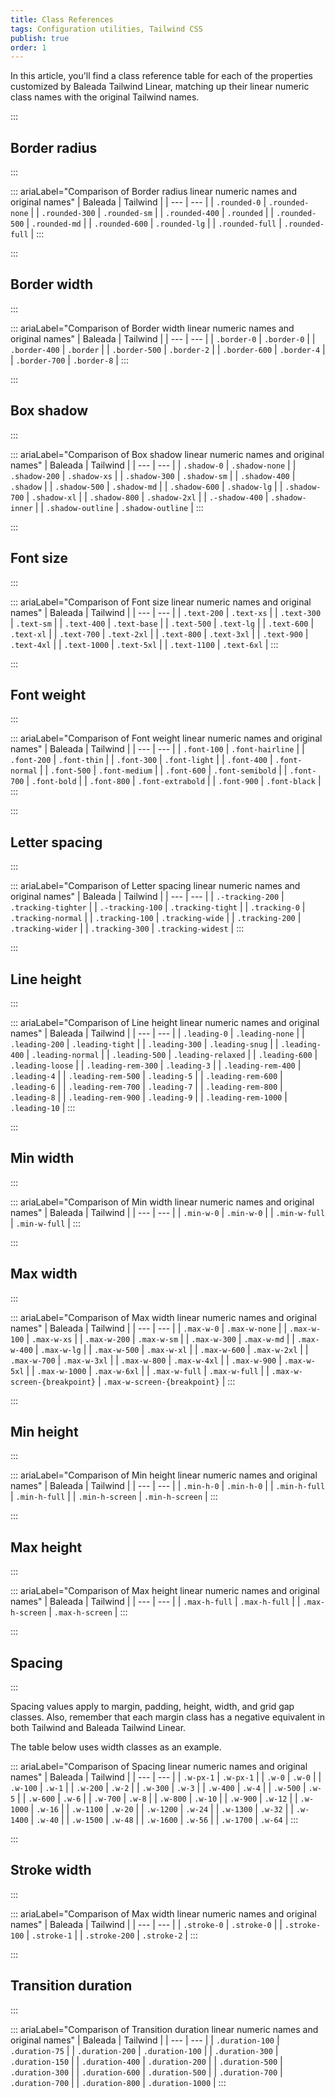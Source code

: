 ```yaml
---
title: Class References
tags: Configuration utilities, Tailwind CSS
publish: true
order: 1
---
```


In this article, you'll find a class reference table for each of the properties customized by Baleada Tailwind Linear, matching up their linear numeric class names with the original Tailwind names.


:::
## Border radius
:::

::: ariaLabel="Comparison of Border radius linear numeric names and original names"
| Baleada | Tailwind |
| --- | --- |
| `.rounded-0` | `.rounded-none` |
| `.rounded-300` | `.rounded-sm` |
| `.rounded-400` | `.rounded` |
| `.rounded-500` | `.rounded-md` |
| `.rounded-600` | `.rounded-lg` |
| `.rounded-full` | `.rounded-full` |
:::


:::
## Border width
:::

::: ariaLabel="Comparison of Border width linear numeric names and original names"
| Baleada | Tailwind |
| --- | --- |
| `.border-0` | `.border-0` |
| `.border-400` | `.border` |
| `.border-500` | `.border-2` |
| `.border-600` | `.border-4` |
| `.border-700` | `.border-8` |
:::


:::
## Box shadow
:::

::: ariaLabel="Comparison of Box shadow linear numeric names and original names"
| Baleada | Tailwind |
| --- | --- |
| `.shadow-0` | `.shadow-none` |
| `.shadow-200` | `.shadow-xs` |
| `.shadow-300` | `.shadow-sm` |
| `.shadow-400` | `.shadow` |
| `.shadow-500` | `.shadow-md` |
| `.shadow-600` | `.shadow-lg` |
| `.shadow-700` | `.shadow-xl` |
| `.shadow-800` | `.shadow-2xl` |
| `.-shadow-400` | `.shadow-inner` |
| `.shadow-outline` | `.shadow-outline` |
:::


:::
## Font size
:::

::: ariaLabel="Comparison of Font size linear numeric names and original names"
| Baleada | Tailwind |
| --- | --- |
| `.text-200` | `.text-xs` |
| `.text-300` | `.text-sm` |
| `.text-400` | `.text-base` |
| `.text-500` | `.text-lg` |
| `.text-600` | `.text-xl` |
| `.text-700` | `.text-2xl` |
| `.text-800` | `.text-3xl` |
| `.text-900` | `.text-4xl` |
| `.text-1000` | `.text-5xl` |
| `.text-1100` | `.text-6xl` |
:::


:::
## Font weight
:::

::: ariaLabel="Comparison of Font weight linear numeric names and original names"
| Baleada | Tailwind |
| --- | --- |
| `.font-100` | `.font-hairline` |
| `.font-200` | `.font-thin` |
| `.font-300` | `.font-light` |
| `.font-400` | `.font-normal` |
| `.font-500` | `.font-medium` |
| `.font-600` | `.font-semibold` |
| `.font-700` | `.font-bold` |
| `.font-800` | `.font-extrabold` |
| `.font-900` | `.font-black` |
:::


:::
## Letter spacing
:::

::: ariaLabel="Comparison of Letter spacing linear numeric names and original names"
| Baleada | Tailwind |
| --- | --- |
| `.-tracking-200` | `.tracking-tighter` |
| `.-tracking-100` | `.tracking-tight` |
| `.tracking-0` | `.tracking-normal` |
| `.tracking-100` | `.tracking-wide` |
| `.tracking-200` | `.tracking-wider` |
| `.tracking-300` | `.tracking-widest` |
:::


:::
## Line height
:::

::: ariaLabel="Comparison of Line height linear numeric names and original names"
| Baleada | Tailwind |
| --- | --- |
| `.leading-0` | `.leading-none` |
| `.leading-200` | `.leading-tight` |
| `.leading-300` | `.leading-snug` |
| `.leading-400` | `.leading-normal` |
| `.leading-500` | `.leading-relaxed` |
| `.leading-600` | `.leading-loose` |
| `.leading-rem-300` | `.leading-3` |
| `.leading-rem-400` | `.leading-4` |
| `.leading-rem-500` | `.leading-5` |
| `.leading-rem-600` | `.leading-6` |
| `.leading-rem-700` | `.leading-7` |
| `.leading-rem-800` | `.leading-8` |
| `.leading-rem-900` | `.leading-9` |
| `.leading-rem-1000` | `.leading-10` |
:::


:::
## Min width
:::

::: ariaLabel="Comparison of Min width linear numeric names and original names"
| Baleada | Tailwind |
| --- | --- |
| `.min-w-0` | `.min-w-0` |
| `.min-w-full` | `.min-w-full` |
:::


:::
## Max width
:::

::: ariaLabel="Comparison of Max width linear numeric names and original names"
| Baleada | Tailwind |
| --- | --- |
| `.max-w-0` | `.max-w-none` |
| `.max-w-100` | `.max-w-xs` |
| `.max-w-200` | `.max-w-sm` |
| `.max-w-300` | `.max-w-md` |
| `.max-w-400` | `.max-w-lg` |
| `.max-w-500` | `.max-w-xl` |
| `.max-w-600` | `.max-w-2xl` |
| `.max-w-700` | `.max-w-3xl` |
| `.max-w-800` | `.max-w-4xl` |
| `.max-w-900` | `.max-w-5xl` |
| `.max-w-1000` | `.max-w-6xl` |
| `.max-w-full` | `.max-w-full` |
| `.max-w-screen-{breakpoint}` | `.max-w-screen-{breakpoint}` |
:::


:::
## Min height
:::

::: ariaLabel="Comparison of Min height linear numeric names and original names"
| Baleada | Tailwind |
| --- | --- |
| `.min-h-0` | `.min-h-0` |
| `.min-h-full` | `.min-h-full` | 
| `.min-h-screen` | `.min-h-screen` |
:::


:::
## Max height
:::

::: ariaLabel="Comparison of Max height linear numeric names and original names"
| Baleada | Tailwind |
| --- | --- |
| `.max-h-full` | `.max-h-full` | 
| `.max-h-screen` | `.max-h-screen` |
:::


:::
## Spacing
:::

Spacing values apply to margin, padding, height, width, and grid gap classes. Also, remember that each margin class has a negative equivalent in both Tailwind and Baleada Tailwind Linear.

The table below uses width classes as an example.

::: ariaLabel="Comparison of Spacing linear numeric names and original names"
| Baleada | Tailwind |
| --- | --- |
| `.w-px-1` | `.w-px-1` |
| `.w-0` | `.w-0` |
| `.w-100` | `.w-1` |
| `.w-200` | `.w-2` |
| `.w-300` | `.w-3` |
| `.w-400` | `.w-4` |
| `.w-500` | `.w-5` |
| `.w-600` | `.w-6` |
| `.w-700` | `.w-8` |
| `.w-800` | `.w-10` |
| `.w-900` | `.w-12` |
| `.w-1000` | `.w-16` |
| `.w-1100` | `.w-20` |
| `.w-1200` | `.w-24` |
| `.w-1300` | `.w-32` |
| `.w-1400` | `.w-40` |
| `.w-1500` | `.w-48` |
| `.w-1600` | `.w-56` |
| `.w-1700` | `.w-64` |
:::


:::
## Stroke width
:::

::: ariaLabel="Comparison of Max width linear numeric names and original names"
| Baleada | Tailwind |
| --- | --- |
| `.stroke-0` | `.stroke-0` |
| `.stroke-100` | `.stroke-1` |
| `.stroke-200` | `.stroke-2` |
:::


:::
## Transition duration
:::

::: ariaLabel="Comparison of Transition duration linear numeric names and original names"
| Baleada | Tailwind |
| --- | --- |
| `.duration-100` | `.duration-75` |
| `.duration-200` | `.duration-100` |
| `.duration-300` | `.duration-150` |
| `.duration-400` | `.duration-200` |
| `.duration-500` | `.duration-300` |
| `.duration-600` | `.duration-500` |
| `.duration-700` | `.duration-700` |
| `.duration-800` | `.duration-1000` |
:::